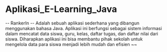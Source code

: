 # Aplikasi_E-Learning_Java
-- RankerIn -- Adalah sebuah aplikasi sederhana yang dibangun menggunakan bahasa Java. Aplikasi ini berfungsi sebagai sistem informasi dalam mencatat data siswa, guru, kelas, daftar tugas, dan daftar nilai dari siswa. Diharapkan aplikasi ini bisa membantu pihak sekolah untuk mengelola data para siswa menjadi lebih mudah dan efisien ~~

